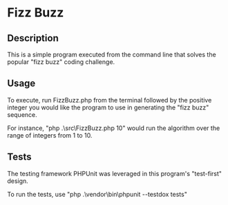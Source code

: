 <h1>Fizz Buzz</h1>
<h2>Description</h2>
<p>This is a simple program executed from the command line that solves the popular "fizz buzz" coding challenge.</p>
<h2>Usage</h2>
<p>To execute, run FizzBuzz.php from the terminal followed by the positive integer you would like the program to use in generating the "fizz buzz" sequence.</p>
<p>For instance, "php .\src\FizzBuzz.php 10" would run the algorithm over the range of integers from 1 to 10.</p>
<h2>Tests</h2>
<p>The testing framework PHPUnit was leveraged in this program's "test-first" design.</p>
<p>To run the tests, use "php .\vendor\bin\phpunit --testdox tests"

